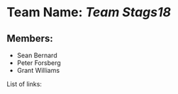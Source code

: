 # Team Name: _Team Stags18_

## Members:
* Sean Bernard
* Peter Forsberg
* Grant Williams

List of links:
